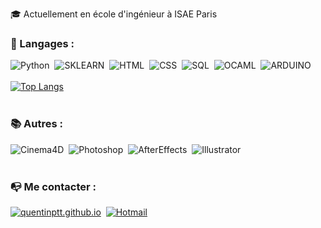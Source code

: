 🎓 Actuellement en école d'ingénieur à ISAE Paris

### 🤖 Langages :
![Python](https://img.shields.io/badge/-Python-3776AB?style=for-the-badge&logo=Python&logoColor=white)
&nbsp;![SKLEARN](https://img.shields.io/badge/-SkLearn-F7931E?style=for-the-badge&logo=scikit-learn&logoColor=white)
&nbsp;![HTML](https://img.shields.io/badge/-HTML-E15622?style=for-the-badge&logo=HTML5&logoColor=white)
&nbsp;![CSS](https://img.shields.io/badge/-CSS-1B7FDE?style=for-the-badge&logo=CSS3&logoColor=white)
&nbsp;![SQL](https://img.shields.io/badge/-SQL-652d90?style=for-the-badge&logo=MySQL&logoColor=white)
&nbsp;![OCAML](https://img.shields.io/badge/-OCAML-ec690c?style=for-the-badge&logo=OCAML&logoColor=white)
&nbsp;![ARDUINO](https://img.shields.io/badge/-ARDUINO-0f8b91?style=for-the-badge&logo=ARDUINO&logoColor=white)
&nbsp; &nbsp; 
<br><br>
[![Top Langs](https://github-readme-stats.vercel.app/api/top-langs/?username=quentinptt&layout=compact&theme=onedark)](https://github.com/quentinptt/github-readme-stats&theme=dark)
<br><br>
###  📚 Autres :
![Cinema4D](https://img.shields.io/badge/-Cinema4D-011A6A?style=for-the-badge&logo=CINEMA-4D&logoColor=white)
&nbsp;![Photoshop](https://img.shields.io/badge/-Photoshop-31A8FF?style=for-the-badge&logo=Adobe-Photoshop&logoColor=white)
&nbsp;![AfterEffects](https://img.shields.io/badge/-AfterEffects-652d90?style=for-the-badge&logo=Adobe-After-Effects&logoColor=white)
&nbsp;![Illustrator](https://img.shields.io/badge/-Illustrator-FF9A00?style=for-the-badge&logo=Adobe-Illustrator&logoColor=white)
&nbsp; &nbsp; 
<br><br>
### 📭 Me contacter :
[![quentinptt.github.io](https://img.shields.io/badge/-QUENTINPTT-000000?style=for-the-badge&logo=react&logoColor=white)](https://quentinptt.github.io)
&nbsp;[![Hotmail](https://img.shields.io/badge/-OUTLOOK-0072C6?style=for-the-badge&logo=microsoft&logoColor=white)](mailto:quentin.abo@hotmail.com)
<br><br>
